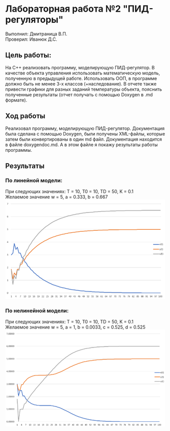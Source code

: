 # Лабораторная работа №2 "ПИД-регуляторы"   
Выполнил: Дмитраница В.П.  
Проверил: Иванюк Д.С.  
## Цель работы:  
На C++ реализовать программу, моделирующую ПИД-регулятор. В качестве объекта управления использовать математическую модель, полученную в предыдущей работе. Использовать ООП, в программе должно быть не менее 3-х классов (+наследование). В отчете также привести графики для разных заданий температуры объекта, пояснить полученные результаты (отчет получать с помощью Doxygen в .md формате).  
## Ход работы  
Реализовал программу, моделирующую ПИД-регулятор. Документация была сделана с помощью Doxygen, были получены XML-файлы, которые затем были конвертированы в один md файл. Документация находится в файле doxygendoc.md. 
А в этом файле я покажу результаты работы программы.  
## Результаты  
### По линейной модели:  
При следующих значениях: T = 10, T0 = 10, TD = 50, K = 0.1  
Желаемое значение w = 5, a = 0.333, b = 0.667  
![linearoutput5](image/linearoutput5.png)
### По нелинейной модели: 
При следующих значениях: T = 10, T0 = 10, TD = 50, K = 0.1  
Желаемое значение w = 5, a = 1, b = 0.0033, c = 0.525, d = 0.525   
![nonlinearoutput5](image/nonlinearoutput5.png)